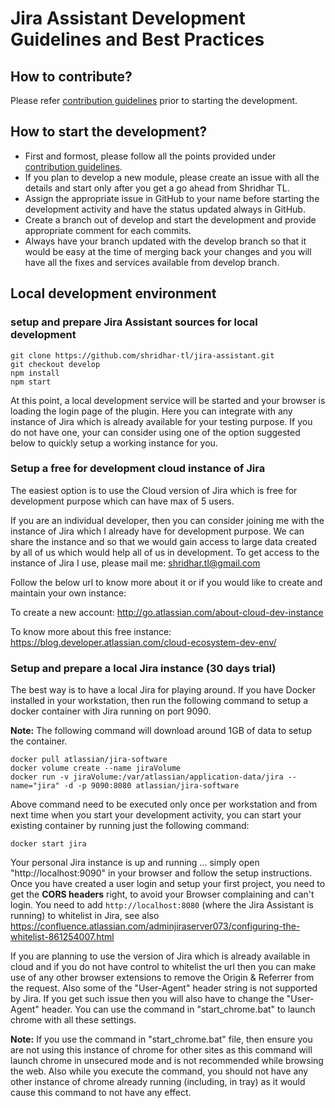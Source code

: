 # Jira Assistant Development Guidelines and Best Practices

## How to contribute?

Please refer [contribution guidelines](CONTRIBUTE.md) prior to starting the development.

## How to start the development?

- First and formost, please follow all the points provided under [contribution guidelines](CONTRIBUTE.md).
- If you plan to develop a new module, please create an issue with all the details and start only after you get a go ahead from Shridhar TL.
- Assign the appropriate issue in GitHub to your name before starting the development activity and have the status updated always in GitHub.
- Create a branch out of develop and start the development and provide appropriate comment for each commits.
- Always have your branch updated with the develop branch so that it would be easy at the time of merging back your changes and you will have all the fixes and services available from develop branch.

## Local development environment

### setup and prepare Jira Assistant sources for local development
```shell script
git clone https://github.com/shridhar-tl/jira-assistant.git
git checkout develop
npm install
npm start
```

At this point, a local development service will be started and your browser is loading the login page of the plugin. Here you can integrate with any instance of Jira which is already available for your testing purpose. If you do not have one, your can consider using one of the option suggested below to quickly setup a working instance for you.

### Setup a free for development cloud instance of Jira

The easiest option is to use the Cloud version of Jira which is free for development purpose which can have max of 5 users.

If you are an individual developer, then you can consider joining me with the instance of Jira which I already have for development purpose. We can share the instance and so that we would gain access to large data created by all of us which would help all of us in development. To get access to the instance of Jira I use, please mail me: shridhar.tl@gmail.com

Follow the below url to know more about it or if you would like to create and maintain your own instance:

To create a new account:
http://go.atlassian.com/about-cloud-dev-instance

To know more about this free instance:
https://blog.developer.atlassian.com/cloud-ecosystem-dev-env/


### Setup and prepare a local Jira instance (30 days trial)

The best way is to have a local Jira for playing around. If you have Docker installed in your workstation, then run the following command to setup a docker container with Jira running on port 9090.

**Note:** The following command will download around 1GB of data to setup the container.

```shell script
docker pull atlassian/jira-software
docker volume create --name jiraVolume
docker run -v jiraVolume:/var/atlassian/application-data/jira --name="jira" -d -p 9090:8080 atlassian/jira-software
```

Above command need to be executed only once per workstation and from next time when you start your development activity, you can start your existing container by running just the following command:

```shell script
docker start jira
```

Your personal Jira instance is up and running ... simply open "http://localhost:9090"
in your browser and follow the setup instructions.
Once you have created a user login and setup your first project, you need to get the **CORS headers** right,
to avoid your Browser complaining and can't login.
You need to add ```http://localhost:8080``` (where the Jira Assistant is running) to whitelist in Jira,
see also https://confluence.atlassian.com/adminjiraserver073/configuring-the-whitelist-861254007.html

If you are planning to use the version of Jira which is already available in cloud and if you do not have control to whitelist the url then you can make use of any other browser extensions to remove the Origin & Referrer from the request. Also some of the "User-Agent" header string is not supported by Jira. If you get such issue then you will also have to change the "User-Agent" header. You can use the command in "start_chrome.bat" to launch chrome with all these settings.

**Note:** If you use the command in "start_chrome.bat" file, then ensure you are not using this instance of chrome for other sites as this command will launch chrome in unsecured mode and is not recommended while browsing the web. Also while you execute the command, you should not have any other instance of chrome already running (including, in tray) as it would cause this command to not have any effect.